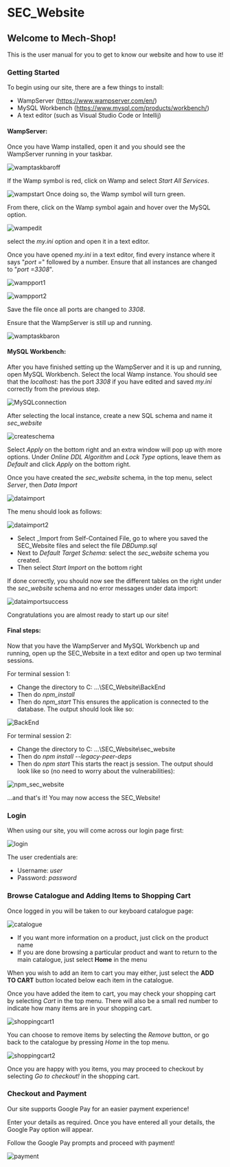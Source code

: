 # SEC_Website

## Welcome to Mech-Shop!

This is the user manual for you to get to know our website and how to use it!

### Getting Started
To begin using our site, there are a few things to install:
* WampServer (https://www.wampserver.com/en/)
* MySQL Workbench (https://www.mysql.com/products/workbench/)
* A text editor (such as Visual Studio Code or Intellij)

#### WampServer:

Once you have Wamp installed, open it and you should see the WampServer running in your taskbar.

![wamptaskbaroff](images/wamptaskbaroff.JPG)

If the Wamp symbol is red, click on Wamp and select _Start All Services_.

![wampstart](images/wampstart.JPG)
Once doing so, the Wamp symbol will turn green.

From there, click on the Wamp symbol again and hover over the MySQL option.

![wampedit](images/wampedit.JPG)

select the _my.ini_ option and open it in a text editor.

Once you have opened _my.ini_ in a text editor, find every instance where it says "_port =_" followed by a number.
Ensure that all instances are changed to "_port =3308_".

![wampport1](images/wampport1.JPG)

![wampport2](images/wampport2.JPG)

Save the file once all ports are changed to _3308_.

Ensure that the WampServer is still up and running.

![wamptaskbaron](images/wamptaskbaron.JPG)

#### MySQL Workbench:
After you have finished setting up the WampServer and it is up and running, open MySQL Workbench.
Select the local Wamp instance. You should see that the _localhost:_ has the port _3308_ if you have edited and saved _my.ini_ correctly from the previous step.

![MySQLconnection](images/MySQLconnection.JPG)

After selecting the local instance, create a new SQL schema and name it _sec_website_

![createschema](images/createschema.JPG)

Select _Apply_ on the bottom right and an extra window will pop up with more options. Under _Online DDL Algorithm_ and _Lock Type_ options, leave them as _Default_ and click _Apply_ on the bottom right.

Once you have created the _sec_website_ schema, in the top menu, select _Server_, then _Data Import_

![dataimport](images/dataimport.JPG)

The menu should look as follows:

![dataimport2](images/dataimport2.JPG)

* Select _Import from Self-Contained File, go to where you saved the SEC_Website files and select the file _DBDump.sql_
* Next to _Default Target Schema:_ select the _sec_website_ schema you created.
* Then select _Start Import_ on the bottom right

If done correctly, you should now see the different tables on the right under the _sec_website_ schema and no error messages under data import:

![dataimportsuccess](images/dataimportsuccess.JPG)

Congratulations you are almost ready to start up our site!

#### Final steps:

Now that you have the WampServer and MySQL Workbench up and running, open up the SEC_Website in a text editor and open up two terminal sessions. 

For terminal session 1:
* Change the directory to C: ...\SEC_Website\BackEnd
* Then do _npm_install_
* Then do _npm_start_
This ensures the application is connected to the database.
The output should look like so:

![BackEnd](images/BackEnd.JPG)

For terminal session 2:
* Change the directory to C: ...\SEC_Website\sec_website
* Then do _npm install --legacy-peer-deps_
* Then do _npm start_
This starts the react js session.
The output should look like so (no need to worry about the vulnerabilities):

![npm_sec_website](images/npm_sec_website.JPG)

...and that's it! You may now access the SEC_Website!

### Login
When using our site, you will come across our login page first:

![login](images/login.JPG)

The user credentials are:
* Username: _user_
* Password: _password_

### Browse Catalogue and Adding Items to Shopping Cart
Once logged in you will be taken to our keyboard catalogue page:

![catalogue](images/catalogue.JPG)

* If you want more information on a product, just click on the product name
* If you are done browsing a particular product and want to return to the main catalogue, just select **Home** in the menu

When you wish to add an item to cart you may either, just select the **ADD TO CART** button located below each item in the catalogue.

Once you have added the item to cart, you may check your shopping cart by selecting _Cart_ in the top menu. There will also be a small red number to indicate how many items are in your shopping cart.

![shoppingcart1](images/shoppingcart1.JPG)

You can choose to remove items by selecting the _Remove_ button, or go back to the catalogue by pressing _Home_ in the top menu.

![shoppingcart2](images/shoppingcart2.JPG)

Once you are happy with you items, you may proceed to checkout by selecting _Go to checkout!_ in the shopping cart.

### Checkout and Payment

Our site supports Google Pay for an easier payment experience!

Enter your details as required. Once you have entered all your details, the Google Pay option will appear.

Follow the Google Pay prompts and proceed with payment!

![payment](images/payment.JPG)
